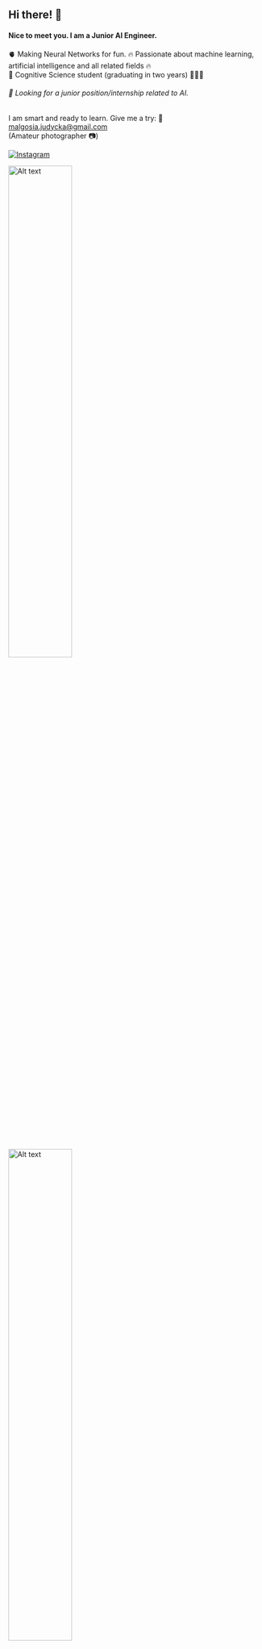 ## Hi there! 👋

#### Nice to meet you. I am a Junior AI Engineer. 

🫀 Making Neural Networks for fun. 
🔥 Passionate about machine learning, artificial intelligence and all related fields 🔥   
🧠 Cognitive Science student (graduating in two years) 👩🏼‍🎓

###### 🔎 Looking for a junior position/internship related to AI.

I am smart and ready to learn. Give me a try:
📧 malgosia.judycka@gmail.com  
(Amateur photographer 📷)  
  
[![Instagram](https://img.shields.io/badge/Instagram-E4405F?style=for-the-badge&logo=instagram&logoColor=white)](https://www.instagram.com/mjudycka/)




<img src="https://github.com/user-attachments/assets/c26fbea5-909b-491d-9ef5-792ec0dc08ee" alt="Alt text" style="width: 50%;"/> <img src="[https://github.com/user-attachments/assets/c26fbea5-909b-491d-9ef5-792ec0dc08ee](https://github.com/user-attachments/assets/a746bca0-8a70-4f65-bd19-f1323cf293b5)" alt="Alt text" style="width: 50%;"/>



